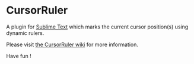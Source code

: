 # CursorRuler

A plugin for [Sublime Text](https://www.sublimetext.com/) which marks the current cursor position(s) using dynamic rulers.

Please visit [the CursorRuler wiki](https://github.com/icylace/CursorRuler/wiki) for more information.

Have fun !
